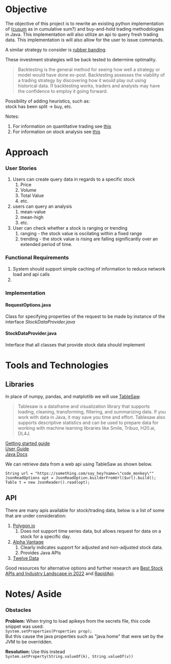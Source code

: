 # Objective

The objective of this project is to rewrite an existing python implementation of
([cusum](https://algofin.substack.com/p/algorithmic-trading-models-cumulative) as in cumulative sum?) and buy-and-hold trading methodologies in Java.
This implementation will also utilize an api to query fresh trading data.
This implementation is will also allow for the user to issue commands.

A similar strategy to consider is [rubber banding](https://www.quantifiedstrategies.com/rubber-band-trading-strategy/).

These investment strategies will be back tested to determine optimality.
> Backtesting is the general method for seeing how well a strategy or model would have done ex-post.
> Backtesting assesses the viability of a trading strategy by discovering how it would play out using historical data.
> If backtesting works, traders and analysts may have the confidence to employ it going forward.

Possibility of adding heuristics, such as:  
stock has been split -> buy, etc.

Notes:
1. For information on quantitative trading see [this](https://www.investopedia.com/terms/q/quantitative-trading.asp)
2. For information on stock analysis see [this](https://www.investopedia.com/terms/s/stock-analysis.asp)

# Approach

### User Stories
1. Users can create query data in regards to a specific stock
   1. Price
   2. Volume
   3. Total Value
   4. etc.
2. users can query an analysis
   1. mean-value
   2. mean-high
   3. etc.
3. User can check whether a stock is ranging or trending
   1. ranging - the stock value is oscilating within a fixed range
   2. trending - the stock value is rising are falling significantly over an
   extended period of time.


### Functional Requirements
1. System should support simple caching of information to reduce network load and api calls
2. 


### Implementation

#### RequestOptions.java
Class for specifying properties of the request to be made by instance of 
the interface *StockDataProvider.java*

#### StockDataProvider.java
Interface that all classes that provide stock data should implement


# Tools and Technologies
## Libraries
In place of numpy, pandas, and matplotlib we will use
[TableSaw](https://github.com/jtablesaw/tablesaw).
> Tablesaw is a dataframe and visualization library that supports loading,
> cleaning, transforming, filtering, and summarizing data. If you work
> with data in Java, it may save you time and effort.
> Tablesaw also supports descriptive statistics and can be used to prepare data for working with machine learning libraries like Smile, Tribuo, H20.ai, DL4J.

[Getting started guide](https://jtablesaw.github.io/tablesaw/gettingstarted)  
[User Guide](https://jtablesaw.github.io/tablesaw/userguide/toc)  
[Java Docs](https://www.javadoc.io/doc/tech.tablesaw/tablesaw-core/latest/overview-summary.html)  

We can retrieve data from a web api using TableSaw as shown below.
```
String url = "https://something.com/say_hey?name=\"code_monkey\""
JsonReadOptions opt = JsonReadOption.builderFromUrl($url).build();
Table t = new JsonReader().read(opt);
```

## API

There are many apis available for stock/trading data, below is a list of some 
that are under consideration:
1. [Polygon.io](https://polygon.io/docs/stocks/getting-started)
   1. Does not support time series data, but allows request for data
on a stock for a specific day.
2. [Alpha Vantage](https://www.alphavantage.co/documentation/)
   1. Clearly indicates support for adjusted and non-adjusted stock data.
   2. Provides Java APIs
3. [Twelve Data](https://twelvedata.com/docs#reference-data)

Good resources for alternative options and further research are 
[Best Stock APIs and Industry Landscape in 2022](https://patrickalphac.medium.com/stock-api-landscape-5c6e054ee631) and
[RapidApi](https://rapidapi.com/blog/best-stock-api/).

# Notes/ Aside

### Obstacles
**Problem:** When trying to load apikeys from the secrets file, this code snippet was used:  
`System.setProperties(Properties prop);`  
But this cause the java properties such as "java.home" that were set by the JVM to be overridden.  
  
**Resolution:** Use this instead  
`System.setProperty(String.valueOf(k), String.valueOf(v))`